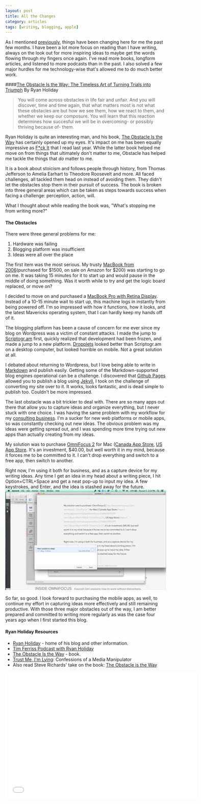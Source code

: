 ```yaml
---
layout: post
title: All the Changes
category: articles
tags: [writing, blogging, apple]
---
```


As I mentioned [previously](http://www.foursides.ca/A-New-Dawn/ "A New Dawn"), things have been changing here for me the past few months. I have been a lot more focus on reading than I have writing, always on the look out for more inspiring ideas to maybe get the words flowing through my fingers once again. I've read more books, longform articles, and listened to more podcasts than in the past. I also solved a few major hurdles for me technology-wise that's allowed me to do much better work. 

####[The Obstacle Is the Way: The Timeless Art of Turning Trials into Triumph](http://www.amazon.com/gp/product/1591846358/ref=as_li_tl?ie=UTF8&camp=1789&creative=390957&creativeASIN=1591846358&linkCode=as2&tag=four0b-20&linkId=MYHHSTSBW6CCYZDE "The Obstacle is the Way: The Timeless Art of Turning Trials into Triump") 
By Ryan Holiday

> You will come across obstacles in life fair and unfair. And you will discover, time and time again, that what matters most is not what these obstacles are but how we see them, how we react to them, and whether we keep our composure. You will learn that this reaction determines how succesful we will be in overcoming- or possibly thriving because of- them. 

Ryan Holiday is quite an interesting man, and his book, [The Obstacle Is the Way](http://www.amazon.com/gp/product/1591846358/ref=as_li_tl?ie=UTF8&camp=1789&creative=390957&creativeASIN=1591846358&linkCode=as2&tag=four0b-20&linkId=MYHHSTSBW6CCYZDE "The Obstacle is the Way: The Timeless Art of Turning Trials into Triump") has certainly opened up my eyes. It's impact on me has been equally impressive as [F*ck It](http://www.foursides.ca/locked-out-and-saying-fck-it/ "Fuck It") that I read last year. While the latter book helped me move on from things that ultimately don't matter to me, Obstacle has helped me tackle the things that *do* matter to me. 

It is a book about stoicism and follows people through history, from Thomas Jefferson to Amelia Earhart to Theodore Roosevelt and more. All faced challenges, all tackled them head on instead of avoiding them. They didn't let the obstacles stop them in their pursuit of success. The book is broken into three general areas which can be taken as steps towards success when facing a challenge: perception, action, will. 

What I thought about while reading the book was, "What's stopping me from writing more?"

#### The Obstacles

There were three general problems for me:
1. Hardware was failing
2. Blogging platform was insufficient
3. Ideas were all over the place

The first item was the most serious. My trusty [MacBook from 2006](http://www.amazon.com/gp/product/B001P05NJC/ref=as_li_tl?ie=UTF8&camp=1789&creative=390957&creativeASIN=B001P05NJC&linkCode=as2&tag=four0b-20&linkId=ESUYDOPSLBZIXNYP "MacBook")(purchased for $1500, on sale on Amazon for $200) was starting to go on me. It was taking 15 minutes for it to start up and would pause in the middle of doing something. Was it worth while to try and get the logic board replaced, or move on? 

I decided to move on and purchased a [MacBook Pro with Retina Display](http://www.amazon.com/gp/product/B007474Y04/ref=as_li_tl?ie=UTF8&camp=1789&creative=390957&creativeASIN=B007474Y04&linkCode=as2&tag=four0b-20&linkId=OCDHIHBWVJDLSTAY "MacBook Pro w/ Retina Display"). Instead of a 10-15 minute wait to start up, this machine logs in instantly from being powered off. I'm so impressed with how it functions, how it looks, and the latest Mavericks operating system, that I can hardly keep my hands off of it. 

The blogging platform has been a cause of concern for me ever since my blog on Wordpress was a victim of constant attacks. I made the jump to [Scriptogr.am](http://www.scriptogr.am "Scriptogr.am") first, quickly realized that development had been frozen, and made a jump to a new platform. [Dropplets](http://dropplets.com "Dropplets") looked better than Scriptogr.am on a desktop computer, but looked horrible on mobile. Not a great solution at all. 

I debated about returning to Wordpress, but I love being able to write in [Markdown](http://jamesmccullough.hubpages.com/hub/Blogging-with-Markdown "Markdown") and publish easily. Getting some of the Markdown-supported blog engines operational can be a challenge. I discovered that [Github Pages](https://pages.github.com "Github Pages") allowed you to publish a blog using [Jekyll](http://jekyllrb.com "Jekyll"), I took on the challenge of converting my site over to it. It works, looks fantastic, and is dead simple to publish too. Couldn't be more impressed. 

The last obstacle was a bit trickier to deal with. There are so many apps out there that allow you to capture ideas and organize everything, but I never stuck with one choice. I was having the same problem with my workflow for my [consulting business](http://www.foursidesconsulting.com "Four Sides Hospitality Consulting"). I'm a sucker for new web platforms or mobile apps, so was constantly checking out new ideas. The obvious problem was my ideas were getting spread out, and I was spending more time trying out new apps than actually creating from my ideas. 

My solution was to purchase [OmniFocus 2](http://www.omnigroup.com/omnifocus/ "OmniFocus" ) for Mac ([Canada App Store](https://itunes.apple.com/ca/app/omnifocus-2/id867299399?mt=12&uo=4&at=10l4Qt "OmniFocus 2"), [US App Store](https://itunes.apple.com/us/app/omnifocus-2/id867299399?mt=12&uo=4&at=10l4Qt "OmniFocus 2"). It's an investment, $40.00, but well worth it in my mind, because it forces me to be committed to it. I can't drop everything and switch to a free app, then switch to another. 

Right now, I'm using it both for business, and as a capture device for my writing ideas. Any time I get an idea in my head about a writing piece, I hit Option+CTRL+Space and get a neat pop-up to input my idea. A few keystrokes, and Enter, and the idea is stashed away for the future. 
![OmniFocus 2](/images/OmniFocus.png)

So far, so good. I look forward to purchasing the mobile apps, as well, to continue my effort in capturing ideas more effectively and still remaining productive.  With those three major obstacles out of the way, I am better prepared and committed to writing more regularly as was the case four years ago when I first started this blog. 

#### Ryan Holiday Resources

* [Ryan Holiday](http://ryanholiday.net "Ryan Holiday") - home of his blog and other information.
*  [Tim Ferriss Podcast with Ryan Holiday](http://fourhourworkweek.com/2014/05/06/the-tim-ferriss-podcast-episode-4-ryan-holiday/ "Tim Ferriss Podcast w/ Ryan Holiday")
* [The Obstacle Is the Way](http://www.amazon.com/gp/product/1591846358/ref=as_li_tl?ie=UTF8&camp=1789&creative=390957&creativeASIN=1591846358&linkCode=as2&tag=four0b-20&linkId=MYHHSTSBW6CCYZDE "The Obstacle is the Way: The Timeless Art of Turning Trials into Triump") - book. 
* [Trust Me, I'm Lying](http://www.amazon.com/gp/product/1591846285/ref=as_li_tl?ie=UTF8&camp=1789&creative=390957&creativeASIN=1591846285&linkCode=as2&tag=four0b-20&linkId=TKYJ4G3PKE5RMFXW "Trust Me, I'm Lying"): Confessions of a Media Manipulator
* Also read Steve Richards' take on the book: [The Obstacle is the Way](http://steves.seasidelife.com/2014/06/04/the-obstacle-is-the-way/ "The Obstacle is the Way")

<iframe width="600" height="400" src="//bundles.bittorrent.com/embed/bundles/9252292e296ca2bee704262ef1ca92fe9e10d4458b81382b6bece663bd13f2aa" frameborder="0" allowfullscreen></iframe>
